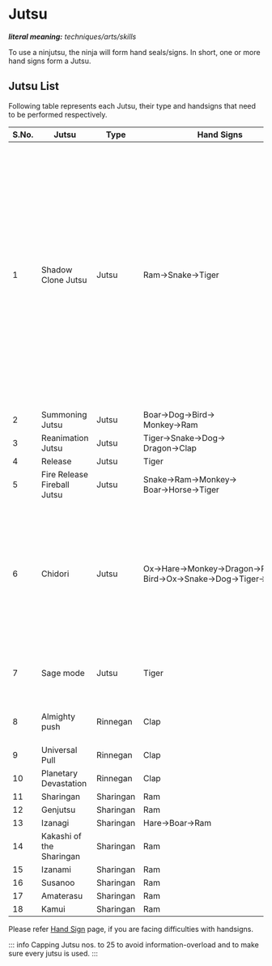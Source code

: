 # Jutsu

_**literal meaning:** techniques/arts/skills_

To use a ninjutsu, the ninja will form hand seals/signs.
In  short, one or more hand signs form a Jutsu.

## Jutsu List

Following table represents each Jutsu, their type and handsigns that need to be performed respectively.  

| S.No. | Jutsu                       | Type      | Hand Signs                                                         |Remarks                                            |
| ----- | --------------------------- | --------- | ------------------------------------------------------------------ | -------------------------------------------------- |
| 1     | Shadow Clone Jutsu          | Jutsu     | Ram→Snake→Tiger                                                    | [Shadow clone seal](https://naruto.fandom.com/wiki/Shadow_Clone_Technique) (plus hand sign) is a special hand sign and is not a part of the handsigns mentioned in [Hand Sign](/docs/get-started/handsign) page, hence need to fine-tune model. Will probably do that in V2. For the time being, please use [clone seal](https://naruto.fandom.com/wiki/Clone_Technique). |
| 2     | Summoning Jutsu             | Jutsu     | Boar→Dog→Bird→<br>Monkey→Ram                                       |         |
| 3     | Reanimation Jutsu           | Jutsu     | Tiger→Snake→Dog→<br>Dragon→Clap                                    |         |
| 4     | Release                     | Jutsu     | Tiger                                                              |         |
| 5     | Fire Release Fireball Jutsu | Jutsu     | Snake→Ram→Monkey→<br>Boar→Horse→Tiger                              |         |
| 6     | Chidori                     | Jutsu     | Ox→Hare→Monkey→Dragon→Rat→ <br> Bird→Ox→Snake→Dog→Tiger→Monkey           | Can also be performed using<br> **Ox → Hare → Monkey** just in case, if you are tired of using long hand signs. |
| 7     | Sage mode                   | Jutsu     | Tiger                                                              | Sage mode eyes not available yet |
| 8     | Almighty push               | Rinnegan  | Clap                                                               | Rinnegan eyes not available yet |
| 9     | Universal Pull              | Rinnegan  | Clap                                                               |         |
| 10    | Planetary Devastation       | Rinnegan  | Clap                                                               |         |
| 11    | Sharingan                   | Sharingan | Ram                                                                |         |
| 12    | Genjutsu                    | Sharingan | Ram                                                                |         |
| 13    | Izanagi                     | Sharingan | Hare→Boar→Ram                                                      |         |
| 14    | Kakashi of the Sharingan    | Sharingan | Ram                                                                |         |
| 15    | Izanami                     | Sharingan | Ram                                                                |         |
| 16    | Susanoo                     | Sharingan | Ram                                                                |         |
| 17    | Amaterasu                   | Sharingan | Ram                                                                |         |
| 18    | Kamui                       | Sharingan | Ram                                                                |         |


Please refer [Hand Sign](/docs/get-started/handsign) page, if you are facing difficulties with handsigns.  

::: info
Capping Jutsu nos. to 25 to avoid information-overload and to make sure every jutsu is used.
:::